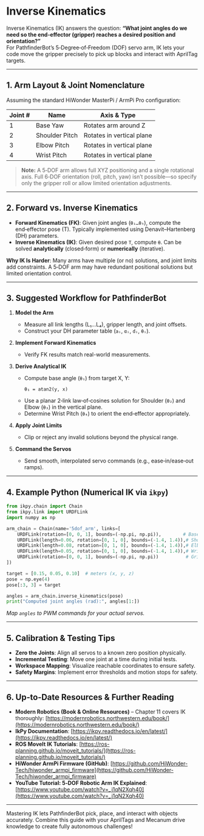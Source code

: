 # Inverse Kinematics

Inverse Kinematics (IK) answers the question: **“What joint angles do we need so the end‑effector (gripper) reaches a desired position and orientation?”**  
For PathfinderBot’s 5‑Degree‑of‑Freedom (DOF) servo arm, IK lets your code move the gripper precisely to pick up blocks and interact with AprilTag targets.

---

## 1. Arm Layout & Joint Nomenclature

Assuming the standard HiWonder MasterPi / ArmPi Pro configuration:

| Joint # | Name           | Axis & Type                   |
|---------|----------------|-------------------------------|
| 1       | Base Yaw       | Rotates arm around Z          |
| 2       | Shoulder Pitch | Rotates in vertical plane     |
| 3       | Elbow Pitch    | Rotates in vertical plane     |
| 4       | Wrist Pitch    | Rotates in vertical plane     |

> **Note:** A 5‑DOF arm allows full XYZ positioning and a single rotational axis. Full 6‑DOF orientation (roll, pitch, yaw) isn’t possible—so specify only the gripper roll or allow limited orientation adjustments.

---

## 2. Forward vs. Inverse Kinematics

- **Forward Kinematics (FK)**: Given joint angles (`θ₁…θ₅`), compute the end‑effector pose (T). Typically implemented using Denavit–Hartenberg (DH) parameters.
- **Inverse Kinematics (IK)**: Given desired pose `T`, compute `θ`. Can be solved **analytically** (closed‑form) or **numerically** (iterative).

**Why IK Is Harder**: Many arms have multiple (or no) solutions, and joint limits add constraints. A 5‑DOF arm may have redundant positional solutions but limited orientation control.

---

## 3. Suggested Workflow for PathfinderBot

1. **Model the Arm**
   - Measure all link lengths (L₁…L₄), gripper length, and joint offsets.
   - Construct your DH parameter table (`aᵢ`, `αᵢ`, `dᵢ`, `θᵢ`).

2. **Implement Forward Kinematics**
   - Verify FK results match real-world measurements.

3. **Derive Analytical IK**
   - Compute base angle (`θ₁`) from target X, Y:
     ```
     θ₁ = atan2(y, x)
     ```
   - Use a planar 2‑link law‑of‑cosines solution for Shoulder (`θ₂`) and Elbow (`θ₃`) in the vertical plane.
   - Determine Wrist Pitch (`θ₄`) to orient the end‑effector appropriately.

4. **Apply Joint Limits**
   - Clip or reject any invalid solutions beyond the physical range.

5. **Command the Servos**
   - Send smooth, interpolated servo commands (e.g., ease‑in/ease‑out ramps).

---

## 4. Example Python (Numerical IK via `ikpy`)

```python
from ikpy.chain import Chain
from ikpy.link import URDFLink
import numpy as np

arm_chain = Chain(name='5dof_arm', links=[
    URDFLink(rotation=[0, 0, 1], bounds=(-np.pi, np.pi)),        # Base
    URDFLink(length=0.06, rotation=[0, 1, 0], bounds=(-1.4, 1.4)),# Shoulder
    URDFLink(length=0.08, rotation=[0, 1, 0], bounds=(-1.4, 1.4)),# Elbow
    URDFLink(length=0.05, rotation=[0, 1, 0], bounds=(-1.4, 1.4)),# Wrist pitch
    URDFLink(rotation=[0, 0, 1], bounds=(-np.pi, np.pi))          # Gripper yaw
])

target = [0.15, 0.05, 0.10]  # meters (x, y, z)
pose = np.eye(4)
pose[:3, 3] = target

angles = arm_chain.inverse_kinematics(pose)
print("Computed joint angles (rad):", angles[1:])
```

_Map `angles` to PWM commands for your actual servos._

---

## 5. Calibration & Testing Tips

- **Zero the Joints**: Align all servos to a known zero position physically.
- **Incremental Testing**: Move one joint at a time during initial tests.
- **Workspace Mapping**: Visualize reachable coordinates to ensure safety.
- **Safety Margins**: Implement error thresholds and motion stops for safety.

---

## 6. Up‑to‑Date Resources & Further Reading

- **Modern Robotics (Book & Online Resources)** – Chapter 11 covers IK thoroughly: [https://modernrobotics.northwestern.edu/book/](https://modernrobotics.northwestern.edu/book/)
- **IkPy Documentation**: [https://ikpy.readthedocs.io/en/latest/](https://ikpy.readthedocs.io/en/latest/)
- **ROS MoveIt IK Tutorials**: [https://ros-planning.github.io/moveit_tutorials/](https://ros-planning.github.io/moveit_tutorials/)
- **HiWonder ArmPi Firmware (GitHub)**: [https://github.com/HiWonder-Tech/hiwonder_armpi_firmware](https://github.com/HiWonder-Tech/hiwonder_armpi_firmware)
- **YouTube Tutorial: 5‑DOF Robotic Arm IK Explained**: [https://www.youtube.com/watch?v=_j1qN2Xqh40](https://www.youtube.com/watch?v=_j1qN2Xqh40)

---

Mastering IK lets PathfinderBot pick, place, and interact with objects accurately. Combine this guide with your AprilTags and Mecanum drive knowledge to create fully autonomous challenges!
